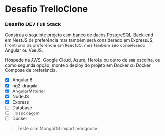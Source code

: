 # Desafio TrelloClone

### Desafio DEV Full Stack

Construa o seguinte projeto com banco de dados PostgreSQL, Back-end em NestJS de preferência mas também será considerado em ExpressJS, Front-end de preferência em  ReactJS, mas também são considerado Angular ou VueJS.

Hóspede na AWS, Google Cloud, Azure, Heroku ou outro de sua escolha, ou como segunda opção, monte o deploy do projeto em Docker ou Docker Compose de preferência.


* [x] Angular 8
* [x] ng2-dragula
* [x] AngularMaterial
* [x] NodeJS
* [x] Express
* [ ] Database
* [ ] Hospedagem 
* [ ] Docker 

>Teste com MongoDB import mongoose

